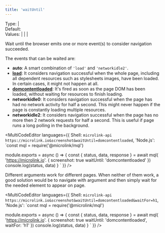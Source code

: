 ```yaml
---
title: 'waitUntil'
--- 
```


Type: <TypeContainer><Type children='<string>'/> | <Type children='<string[]>'/></TypeContainer><br/>
Default: <Type children="'auto'"/><br/>
Values: <TypeContainer><Type children="'load'"/> | <Type children="'domcontentloaded'"/> | <Type children="'networkidle0'"/> | <Type children="'networkidle2'"/></TypeContainer>

Wait until the browser emits one or more event(s) to consider navigation succeeded.

The events that can be waited are:

- **auto**: A smart combination of `'load'` and `'networkidle2'`.
- [**load**](https://developer.mozilla.org/en-US/docs/Web/API/Window/load_event): It considers navigation successful when the whole page, including all dependent resources such as stylesheets images, have been loaded. In certain cases, it might not happen at all.
- [**domcontentloaded**](https://developer.mozilla.org/en-US/docs/Web/API/Document/DOMContentLoaded_event): It's fired as soon as the page DOM has been loaded, without waiting for resources to finish loading.
- **networkidle0**: It considers navigation successful when the page has had no network activity for half a second. This might never happen if the page is constantly loading multiple resources.
- **networkidle2**: It considers navigation successful when the page has no more then 2 network requests for half a second. This is useful if page runs a long polling in the background.

<MultiCodeEditor languages={{
  Shell: `microlink-api https://microlink.io&screenshot&waitUntil=domcontentloaded`,
  'Node.js': `const mql = require('@microlink/mql')
 
module.exports = async () => {
  const { status, data, response } = await mql(
    'https://microlink.io'. { 
      screenshot: true
      waitUntil: 'domcontentloaded'
  })
  console.log(status, data)
}
  `
  }} 
/>

Different arguments work for different pages. When neither of them work, a good solution would be to navigate with <Type children="'domcontentloaded'"/> argument and then simply wait for the needed element to appear on page.

<MultiCodeEditor languages={{
  Shell: `microlink-api https://microlink.io&screenshot&waitUntil=domcontentloaded&waitFor=h1`,
  'Node.js': `const mql = require('@microlink/mql')
 
module.exports = async () => {
  const { status, data, response } = await mql(
    'https://microlink.io'. { 
      screenshot: true
      waitUntil: 'domcontentloaded',
      waitFor: 'h1'
  })
  console.log(status, data)
}
  `
  }} 
/>
